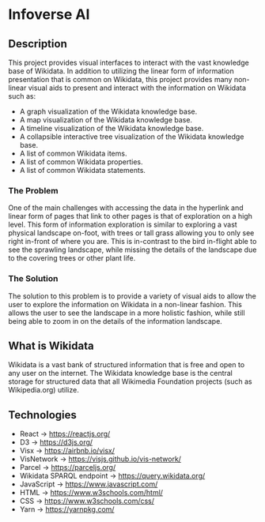 # Infoverse AI

## Description

This project provides visual interfaces to interact with the vast knowledge base of Wikidata. In addition to utilizing the linear form of information presentation that is common on Wikidata, this project provides many non-linear visual aids to present and interact with the information on Wikidata such as:

- A graph visualization of the Wikidata knowledge base.
- A map visualization of the Wikidata knowledge base.
- A timeline visualization of the Wikidata knowledge base.
- A collapsible interactive tree visualization of the Wikidata knowledge base.
- A list of common Wikidata items.
- A list of common Wikidata properties.
- A list of common Wikidata statements.

### The Problem

One of the main challenges with accessing the data in the hyperlink and linear form of pages that link to other pages is that of exploration on a high level. This form of information exploration is similar to exploring a vast physical landscape on-foot, with trees or tall grass allowing you to only see right in-front of where you are. This is in-contrast to the bird in-flight able to see the sprawling landscape, while missing the details of the landscape due to the covering trees or other plant life.

### The Solution

The solution to this problem is to provide a variety of visual aids to allow the user to explore the information on Wikidata in a non-linear fashion. This allows the user to see the landscape in a more holistic fashion, while still being able to zoom in on the details of the information landscape.

## What is Wikidata

Wikidata is a vast bank of structured information that is free and open to any user on the internet. The Wikidata knowledge base is the central storage for structured data that all Wikimedia Foundation projects (such as Wikipedia.org) utilize.

## Technologies

- React -> https://reactjs.org/
- D3 -> https://d3js.org/
- Visx -> https://airbnb.io/visx/
- VisNetwork -> https://visjs.github.io/vis-network/
- Parcel -> https://parceljs.org/
- Wikidata SPARQL endpoint -> https://query.wikidata.org/
- JavaScript -> https://www.javascript.com/
- HTML -> https://www.w3schools.com/html/
- CSS -> https://www.w3schools.com/css/
- Yarn -> https://yarnpkg.com/
